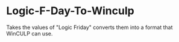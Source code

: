 # Logic-F-Day-To-Winculp
Takes the values of "Logic Friday" converts them into a format that WinCULP can use.
